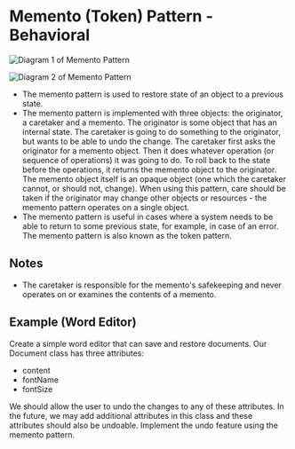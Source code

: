 # Memento (Token) Pattern - Behavioral

![Diagram 1 of Memento Pattern](https://www.tutorialspoint.com/design_pattern/images/memento_pattern_uml_diagram.jpg)

![Diagram 2 of Memento Pattern](https://refactoring.guru/images/patterns/diagrams/memento/structure1.png)

- The memento pattern is used to restore state of an object to a
  previous state.
- The memento pattern is implemented with three objects: the originator, a
  caretaker and a memento. The originator is some object that has an
  internal state. The caretaker is going to do something to the
  originator, but wants to be able to undo the change. The caretaker
  first asks the originator for a memento object. Then it does
  whatever operation (or sequence of operations) it was going to do.
  To roll back to the state before the operations, it returns the
  memento object to the originator. The memento object itself is an
  opaque object (one which the caretaker cannot, or should not,
  change). When using this pattern, care should be taken if the
  originator may change other objects or resources - the memento
  pattern operates on a single object.
- The memento pattern is useful in cases where a system needs to be
  able to return to some previous state, for example, in case of an
  error. The memento pattern is also known as the token pattern.

## Notes
- The caretaker is responsible for the memento's safekeeping and
  never operates on or examines the contents of a memento.

## Example (Word Editor)
Create a simple word editor that can save and restore documents.
Our Document class has three attributes:
- content
- fontName
- fontSize

We should allow the user to undo the changes to any of these
attributes. In the future, we may add additional attributes in this
class and these attributes should also be undoable.
Implement the undo feature using the memento pattern.